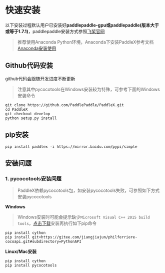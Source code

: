 # 快速安装

以下安装过程默认用户已安装好**paddlepaddle-gpu或paddlepaddle(版本大于或等于1.7.1)**，paddlepaddle安装方式参照[飞桨官网](https://www.paddlepaddle.org.cn/install/quick)

> 推荐使用Anaconda Python环境，Anaconda下安装PaddleX参考文档[Anaconda安装使用](../appendix/anaconda_install.md)

## Github代码安装
github代码会跟随开发进度不断更新

> 注意其中pycocotools在Windows安装较为特殊，可参考下面的Windows安装命令  

```
git clone https://github.com/PaddlePaddle/PaddleX.git
cd PaddleX
git checkout develop
python setup.py install
```

## pip安装
```
pip install paddlex -i https://mirror.baidu.com/pypi/simple
```

## 安装问题
### 1. pycocotools安装问题  
> PaddleX依赖pycocotools包，如安装pycocotools失败，可参照如下方式安装pycocotools

**Windows**  
> Windows安装时可能会提示缺少`Microsoft Visual C++ 2015 build tools`，[点击下载](https://go.microsoft.com/fwlink/?LinkId=691126)安装再执行如下pip命令
```
pip install cython
pip install git+https://gitee.com/jiangjiajun/philferriere-cocoapi.git#subdirectory=PythonAPI
```

**Linux/Mac安装**
```
pip install cython  
pip install pycocotools
```
